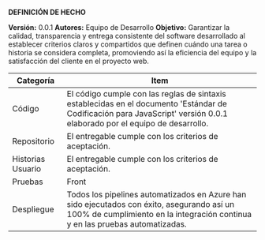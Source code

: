 **DEFINICIÓN DE HECHO**

**Versión:**  0.0.1
**Autores:** Equipo de Desarrollo
**Objetivo:** Garantizar la calidad, transparencia y entrega consistente del software desarrollado al establecer criterios claros y compartidos que definen cuándo una tarea o historia se considera completa, promoviendo así la eficiencia del equipo y la satisfacción del cliente en el proyecto web.

|  Categoría | Item   |
|---|---|
| Código |  El código cumple con las reglas de sintaxis establecidas en el documento 'Estándar de Codificación para JavaScript' versión 0.0.1 elaborado por el equipo de desarrollo.|
| Repositorio|   El entregable cumple con los criterios de aceptación.|
| Historias Usuario|   El entregable cumple con los criterios de aceptación.|
| Pruebas| Front  |
| Despliegue|  Todos los pipelines automatizados en Azure han sido ejecutados con éxito, asegurando así un 100% de cumplimiento en la integración continua y en las pruebas automatizadas.   |

